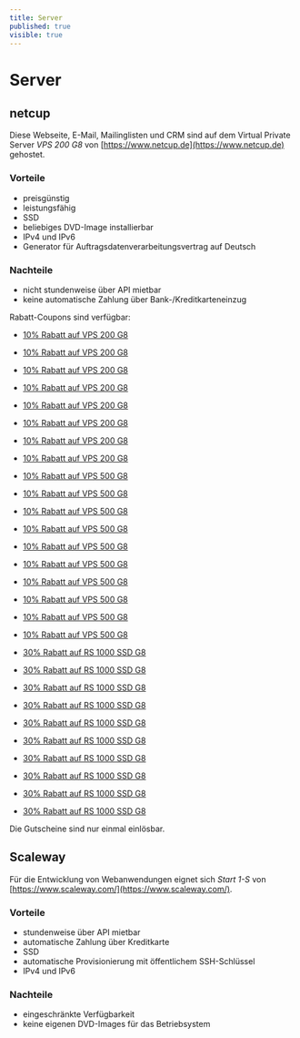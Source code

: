```yaml
---
title: Server
published: true
visible: true
---
```


# Server

## netcup

Diese Webseite, E-Mail, Mailinglisten und CRM sind auf dem Virtual Private Server  _VPS 200 G8_ von [https://www.netcup.de](https://www.netcup.de) gehostet.

### Vorteile
* preisgünstig
* leistungsfähig
* SSD
* beliebiges DVD-Image installierbar
* IPv4 und IPv6
* Generator für Auftragsdatenverarbeitungsvertrag auf Deutsch

### Nachteile
* nicht stundenweise über API mietbar
* keine automatische Zahlung über Bank-/Kreditkarteneinzug

Rabatt-Coupons sind verfügbar:

* [10% Rabatt auf VPS 200 G8](https://www.netcup.de/bestellen/gutschein_einloesen.php?gutschein=2052nc15262536048)
* [10% Rabatt auf VPS 200 G8](https://www.netcup.de/bestellen/gutschein_einloesen.php?gutschein=2052nc15262536046)
* [10% Rabatt auf VPS 200 G8](https://www.netcup.de/bestellen/gutschein_einloesen.php?gutschein=2052nc15262536045)
* [10% Rabatt auf VPS 200 G8](https://www.netcup.de/bestellen/gutschein_einloesen.php?gutschein=2052nc15262536044)
* [10% Rabatt auf VPS 200 G8](https://www.netcup.de/bestellen/gutschein_einloesen.php?gutschein=2052nc15262536043)
* [10% Rabatt auf VPS 200 G8](https://www.netcup.de/bestellen/gutschein_einloesen.php?gutschein=2052nc15262536042)
* [10% Rabatt auf VPS 200 G8](https://www.netcup.de/bestellen/gutschein_einloesen.php?gutschein=2052nc15262536041)
* [10% Rabatt auf VPS 200 G8](https://www.netcup.de/bestellen/gutschein_einloesen.php?gutschein=2052nc15262535429)

* [10% Rabatt auf VPS 500 G8](https://www.netcup.de/bestellen/gutschein_einloesen.php?gutschein=2053nc15475838030)
* [10% Rabatt auf VPS 500 G8](https://www.netcup.de/bestellen/gutschein_einloesen.php?gutschein=2053nc15475838031)
* [10% Rabatt auf VPS 500 G8](https://www.netcup.de/bestellen/gutschein_einloesen.php?gutschein=2053nc15475838032)
* [10% Rabatt auf VPS 500 G8](https://www.netcup.de/bestellen/gutschein_einloesen.php?gutschein=2053nc15475838033)
* [10% Rabatt auf VPS 500 G8](https://www.netcup.de/bestellen/gutschein_einloesen.php?gutschein=2053nc15475838034)
* [10% Rabatt auf VPS 500 G8](https://www.netcup.de/bestellen/gutschein_einloesen.php?gutschein=2053nc15475838035)
* [10% Rabatt auf VPS 500 G8](https://www.netcup.de/bestellen/gutschein_einloesen.php?gutschein=2053nc15475838036)
* [10% Rabatt auf VPS 500 G8](https://www.netcup.de/bestellen/gutschein_einloesen.php?gutschein=2053nc15475838037)
* [10% Rabatt auf VPS 500 G8](https://www.netcup.de/bestellen/gutschein_einloesen.php?gutschein=2053nc15475838038)
* [10% Rabatt auf VPS 500 G8](https://www.netcup.de/bestellen/gutschein_einloesen.php?gutschein=2053nc15475838039)

* [30% Rabatt auf RS 1000 SSD G8](https://www.netcup.de/bestellen/gutschein_einloesen.php?gutschein=2202nc15475847399)
* [30% Rabatt auf RS 1000 SSD G8](https://www.netcup.de/bestellen/gutschein_einloesen.php?gutschein=2202nc15475847398)
* [30% Rabatt auf RS 1000 SSD G8](https://www.netcup.de/bestellen/gutschein_einloesen.php?gutschein=2202nc15475847397)
* [30% Rabatt auf RS 1000 SSD G8](https://www.netcup.de/bestellen/gutschein_einloesen.php?gutschein=2202nc15475847396)
* [30% Rabatt auf RS 1000 SSD G8](https://www.netcup.de/bestellen/gutschein_einloesen.php?gutschein=2202nc15475847395)
* [30% Rabatt auf RS 1000 SSD G8](https://www.netcup.de/bestellen/gutschein_einloesen.php?gutschein=2202nc15475847394)
* [30% Rabatt auf RS 1000 SSD G8](https://www.netcup.de/bestellen/gutschein_einloesen.php?gutschein=2202nc15475847393)
* [30% Rabatt auf RS 1000 SSD G8](https://www.netcup.de/bestellen/gutschein_einloesen.php?gutschein=2202nc15475847392)
* [30% Rabatt auf RS 1000 SSD G8](https://www.netcup.de/bestellen/gutschein_einloesen.php?gutschein=2202nc15475847391)
* [30% Rabatt auf RS 1000 SSD G8](https://www.netcup.de/bestellen/gutschein_einloesen.php?gutschein=2202nc15475847390)

Die Gutscheine sind nur einmal einlösbar. 

## Scaleway

Für die Entwicklung von Webanwendungen eignet sich _Start 1-S_ von [https://www.scaleway.com/](https://www.scaleway.com/). 

### Vorteile
* stundenweise über API mietbar
* automatische Zahlung über Kreditkarte
* SSD
* automatische Provisionierung mit öffentlichem SSH-Schlüssel
* IPv4 und IPv6

### Nachteile
* eingeschränkte Verfügbarkeit
* keine eigenen DVD-Images für das Betriebsystem
